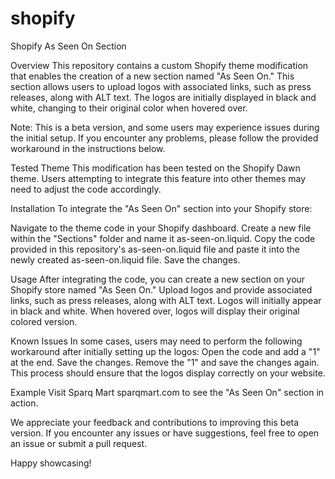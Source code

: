 # shopify

Shopify As Seen On Section

Overview
This repository contains a custom Shopify theme modification that enables the creation of a new section named "As Seen On." This section allows users to upload logos with associated links, such as press releases, along with ALT text. The logos are initially displayed in black and white, changing to their original color when hovered over.

Note: This is a beta version, and some users may experience issues during the initial setup. If you encounter any problems, please follow the provided workaround in the instructions below.

Tested Theme
This modification has been tested on the Shopify Dawn theme. Users attempting to integrate this feature into other themes may need to adjust the code accordingly.

Installation
To integrate the "As Seen On" section into your Shopify store:

Navigate to the theme code in your Shopify dashboard.
Create a new file within the "Sections" folder and name it as-seen-on.liquid.
Copy the code provided in this repository's as-seen-on.liquid file and paste it into the newly created as-seen-on.liquid file.
Save the changes.

Usage
After integrating the code, you can create a new section on your Shopify store named "As Seen On."
Upload logos and provide associated links, such as press releases, along with ALT text.
Logos will initially appear in black and white.
When hovered over, logos will display their original colored version.

Known Issues
In some cases, users may need to perform the following workaround after initially setting up the logos:
Open the code and add a "1" at the end.
Save the changes.
Remove the "1" and save the changes again.
This process should ensure that the logos display correctly on your website.

Example
Visit Sparq Mart sparqmart.com to see the "As Seen On" section in action.

We appreciate your feedback and contributions to improving this beta version. If you encounter any issues or have suggestions, feel free to open an issue or submit a pull request.

Happy showcasing!
